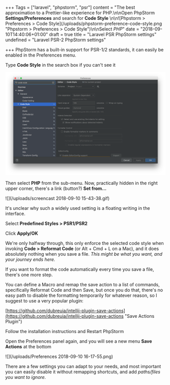 +++
Tags = ["laravel", "phpstorm", "psr"]
content = "The best approximation to a Prettier-like experience for PHP.\n\nOpen PhpStorm **Settings/Preferences** and search for **Code Style** \n\n![Phpstorm > Preferences > Code Style](/uploads/phpstorm-preference-code-style.png \"Phpstorm > Preferences > Code Style\")\n\nSelect *PHP*"
date = "2018-09-10T14:40:06+01:00"
draft = true
title = "Laravel PSR PhpStorm settings"
undefined = "Laravel PSR-2 PhpStorm settings"

+++
PhpStorm has a built-in support for PSR-1/2 standards, it can easily be enabled in the Preferences menu.

Type **Code Style** in the search box if you can't see it

![](/uploads/phpstorm-preference-code-style.png)

Then select **PHP** from the sub-menu. Now, practically hidden in the right upper corner, there's a link (button?) **Set from...**

![](/uploads/screencast 2018-09-10 15-43-38.gif)

It's unclear why such a widely used setting is a floating writing in the interface.

Select **Predefined Styles > PSR1/PSR2**

Click **Apply/OK**

We're only halfway through, this only enforce the selected code style when invoking **Code > Reformat Code** (or Alt + Cmd + L on a Mac), and it does absolutely nothing when you save a file. _This might be what you want, and your journey ends here._ 

If you want to format the code automatically every time you save a file, there's one more step.

You can define a Macro and remap the save action to a list of  commands, specifically Reformat Code and then Save, but once you do that, there's no easy path to disable the formatting temporarily for whatever reason, so I suggest to use a very popular plugin: 

[https://github.com/dubreuia/intellij-plugin-save-actions](https://github.com/dubreuia/intellij-plugin-save-actions "Save Actions Plugin")

Follow the installation instructions and Restart PhpStorm

Open the Preferences panel again, and you will see a new menu **Save Actions** at the bottom

![](/uploads/Preferences 2018-09-10 16-17-55.png)

There are a few settings you can adapt to your needs, and most important you can easily disable it without remapping shortcuts, and add _paths/files you want to ignore._